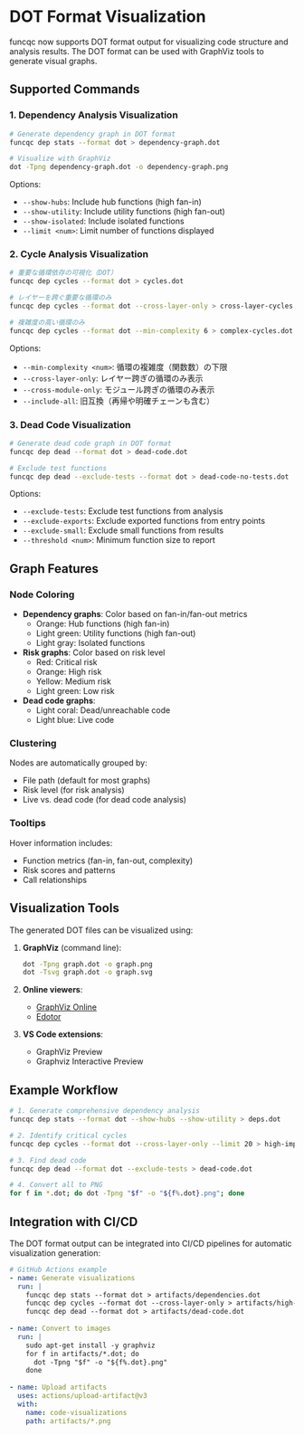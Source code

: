 # DOT Format Visualization

funcqc now supports DOT format output for visualizing code structure and analysis results. The DOT format can be used with GraphViz tools to generate visual graphs.

## Supported Commands

### 1. Dependency Analysis Visualization

```bash
# Generate dependency graph in DOT format
funcqc dep stats --format dot > dependency-graph.dot

# Visualize with GraphViz
dot -Tpng dependency-graph.dot -o dependency-graph.png
```

Options:
- `--show-hubs`: Include hub functions (high fan-in)
- `--show-utility`: Include utility functions (high fan-out)
- `--show-isolated`: Include isolated functions
- `--limit <num>`: Limit number of functions displayed

### 2. Cycle Analysis Visualization

```bash
# 重要な循環依存の可視化（DOT）
funcqc dep cycles --format dot > cycles.dot

# レイヤーを跨ぐ重要な循環のみ
funcqc dep cycles --format dot --cross-layer-only > cross-layer-cycles.dot

# 複雑度の高い循環のみ
funcqc dep cycles --format dot --min-complexity 6 > complex-cycles.dot
```

Options:
- `--min-complexity <num>`: 循環の複雑度（関数数）の下限
- `--cross-layer-only`: レイヤー跨ぎの循環のみ表示
- `--cross-module-only`: モジュール跨ぎの循環のみ表示
- `--include-all`: 旧互換（再帰や明確チェーンも含む）

### 3. Dead Code Visualization

```bash
# Generate dead code graph in DOT format
funcqc dep dead --format dot > dead-code.dot

# Exclude test functions
funcqc dep dead --exclude-tests --format dot > dead-code-no-tests.dot
```

Options:
- `--exclude-tests`: Exclude test functions from analysis
- `--exclude-exports`: Exclude exported functions from entry points
- `--exclude-small`: Exclude small functions from results
- `--threshold <num>`: Minimum function size to report

## Graph Features

### Node Coloring
- **Dependency graphs**: Color based on fan-in/fan-out metrics
  - Orange: Hub functions (high fan-in)
  - Light green: Utility functions (high fan-out)
  - Light gray: Isolated functions
- **Risk graphs**: Color based on risk level
  - Red: Critical risk
  - Orange: High risk
  - Yellow: Medium risk
  - Light green: Low risk
- **Dead code graphs**: 
  - Light coral: Dead/unreachable code
  - Light blue: Live code

### Clustering
Nodes are automatically grouped by:
- File path (default for most graphs)
- Risk level (for risk analysis)
- Live vs. dead code (for dead code analysis)

### Tooltips
Hover information includes:
- Function metrics (fan-in, fan-out, complexity)
- Risk scores and patterns
- Call relationships

## Visualization Tools

The generated DOT files can be visualized using:

1. **GraphViz** (command line):
   ```bash
   dot -Tpng graph.dot -o graph.png
   dot -Tsvg graph.dot -o graph.svg
   ```

2. **Online viewers**:
   - [GraphViz Online](https://dreampuf.github.io/GraphvizOnline/)
   - [Edotor](https://edotor.net/)

3. **VS Code extensions**:
   - GraphViz Preview
   - Graphviz Interactive Preview

## Example Workflow

```bash
# 1. Generate comprehensive dependency analysis
funcqc dep stats --format dot --show-hubs --show-utility > deps.dot

# 2. Identify critical cycles
funcqc dep cycles --format dot --cross-layer-only --limit 20 > high-impact-cycles.dot

# 3. Find dead code
funcqc dep dead --format dot --exclude-tests > dead-code.dot

# 4. Convert all to PNG
for f in *.dot; do dot -Tpng "$f" -o "${f%.dot}.png"; done
```

## Integration with CI/CD

The DOT format output can be integrated into CI/CD pipelines for automatic visualization generation:

```yaml
# GitHub Actions example
- name: Generate visualizations
  run: |
    funcqc dep stats --format dot > artifacts/dependencies.dot
    funcqc dep cycles --format dot --cross-layer-only > artifacts/high-impact-cycles.dot
    funcqc dep dead --format dot > artifacts/dead-code.dot
    
- name: Convert to images
  run: |
    sudo apt-get install -y graphviz
    for f in artifacts/*.dot; do
      dot -Tpng "$f" -o "${f%.dot}.png"
    done
    
- name: Upload artifacts
  uses: actions/upload-artifact@v3
  with:
    name: code-visualizations
    path: artifacts/*.png
```
